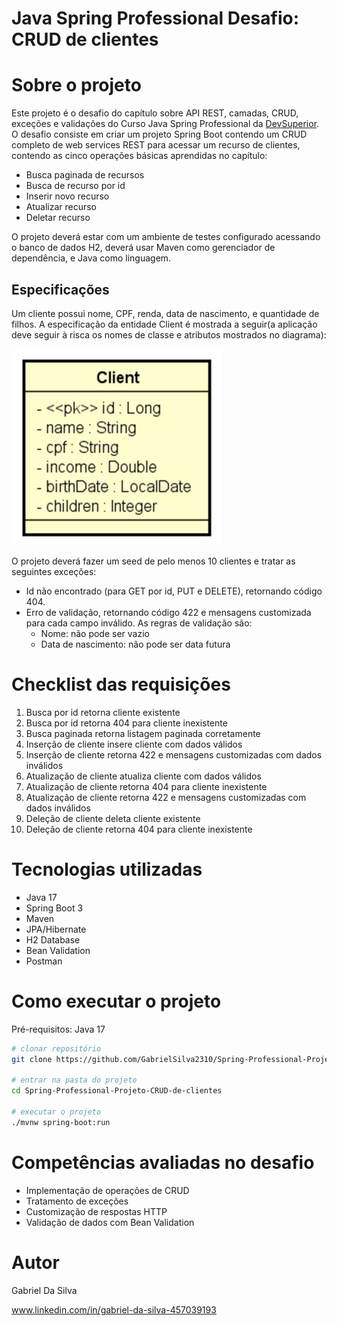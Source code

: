 # Java Spring Professional Desafio: CRUD de clientes


# Sobre o projeto
Este projeto é o desafio do capítulo sobre API REST, camadas, CRUD, exceções e 
validações do Curso Java Spring Professional da [DevSuperior](https://devsuperior.com.br "Site da DevSuperior").
O desafio consiste em criar um projeto Spring Boot contendo um CRUD completo de web services REST para 
acessar um recurso de clientes, contendo as cinco operações básicas aprendidas no capítulo:
- Busca paginada de recursos 
- Busca de recurso por id 
- Inserir novo recurso 
- Atualizar recurso 
- Deletar recurso 

O projeto deverá estar com um ambiente de testes configurado acessando o banco de dados H2, deverá usar 
Maven como gerenciador de dependência, e Java como linguagem.



## Especificações
Um cliente possui nome, CPF, renda, data de nascimento, e quantidade de filhos. A especificação da 
entidade Client é mostrada a seguir(a aplicação deve seguir à risca os nomes de classe e atributos mostrados no 
diagrama):

![Diagrama entidade client](https://github.com/GabrielSilva2310/Assets/blob/main/Images%20Crud%20De%20Clientes/Diagrama.png)

O projeto deverá fazer um seed de pelo menos 10 clientes e tratar as seguintes exceções: 
- Id não encontrado (para GET por id, PUT e DELETE), retornando código 404. 
- Erro de validação, retornando código 422 e mensagens customizada para cada campo inválido. As 
  regras de validação são: 
  - Nome: não pode ser vazio 
  - Data de nascimento: não pode ser data futura

# Checklist das requisições 
1. Busca por id retorna cliente existente 
2. Busca por id retorna 404 para cliente inexistente 
3. Busca paginada retorna listagem paginada corretamente 
4. Inserção de cliente insere cliente com dados válidos 
5. Inserção de cliente retorna 422 e mensagens customizadas com dados inválidos 
6. Atualização de cliente atualiza cliente com dados válidos 
7. Atualização de cliente retorna 404 para cliente inexistente 
8. Atualização de cliente retorna 422 e mensagens customizadas com dados inválidos 
9. Deleção de cliente deleta cliente existente 
10. Deleção de cliente retorna 404 para cliente inexistente

# Tecnologias utilizadas
- Java 17
- Spring Boot 3
- Maven
- JPA/Hibernate
- H2 Database
- Bean Validation
- Postman

# Como executar o projeto

Pré-requisitos: Java 17

```bash
# clonar repositório
git clone https://github.com/GabrielSilva2310/Spring-Professional-Projeto-CRUD-de-clientes.git

# entrar na pasta do projeto
cd Spring-Professional-Projeto-CRUD-de-clientes

# executar o projeto
./mvnw spring-boot:run
```

# Competências avaliadas no desafio
- Implementação de operações de CRUD
- Tratamento de exceções
- Customização de respostas HTTP
- Validação de dados com Bean Validation

# Autor

Gabriel Da Silva 

www.linkedin.com/in/gabriel-da-silva-457039193
